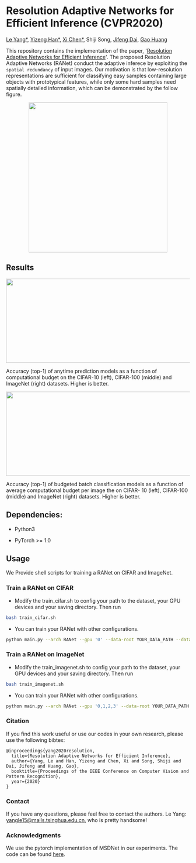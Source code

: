 # Resolution Adaptive Networks for Efficient Inference (CVPR2020)
[Le Yang*](https://github.com/yangle15), [Yizeng Han*](https://github.com/thuallen), [Xi Chen*](https://github.com/FateDawnLeon), Shiji Song, [Jifeng Dai](https://github.com/daijifeng001), [Gao Huang](https://github.com/gaohuang)

This repository contains the implementation of the paper, '[Resolution Adaptive Networks for Efficient Inference](https://arxiv.org/pdf/2003.07326.pdf)'. The proposed Resolution Adaptive Networks (RANet) conduct the adaptive inferece by exploiting the ``spatial redundancy`` of input images. Our motivation is that low-resolution representations are sufficient for classifying easy samples containing large objects with prototypical features, while only some hard samples need spatially detailed information, which can be demonstrated by the follow figure.

<div align=center><img width="380" height="410" src="https://github.com/yangle15/RANet-pytorch/blob/master/imgs/RANet_overview.png"/></div>

## Results

<div align=center><img width="800" height="230" src="https://github.com/yangle15/RANet-pytorch/blob/master/imgs/anytime_results.png"/></div>

Accuracy (top-1) of anytime prediction models as a function of computational budget on the CIFAR-10 (left), CIFAR-100
(middle) and ImageNet (right) datasets. Higher is better.

<div align=center><img width="800" height="230" src="https://github.com/yangle15/RANet-pytorch/blob/master/imgs/dynamic_results.png"/></div>
 
Accuracy (top-1) of budgeted batch classification models as a function of average computational budget per image the on CIFAR-
10 (left), CIFAR-100 (middle) and ImageNet (right) datasets. Higher is better.

## Dependencies:

* Python3

* PyTorch >= 1.0

## Usage
We Provide shell scripts for training a RANet on CIFAR and ImageNet.

### Train a RANet on CIFAR
* Modify the train_cifar.sh to config your path to the dataset, your GPU devices and your saving directory. Then run
```sh
bash train_cifar.sh
```

* You can train your RANet with other configurations.
```sh
python main.py --arch RANet --gpu '0' --data-root YOUR_DATA_PATH --data 'cifar10' --step 2 --nChannels 16 --stepmode 'lg' --scale-list '1-2-3' --grFactor '4-2-1' --bnFactor '4-2-1'
```
 
### Train a RANet on ImageNet
* Modify the train_imagenet.sh to config your path to the dataset, your GPU devices and your saving directory. Then run
```sh
bash train_imagenet.sh
```

* You can train your RANet with other configurations.
```sh
python main.py --arch RANet --gpu '0,1,2,3' --data-root YOUR_DATA_PATH --data 'ImageNet' --step 8 --growthRate 16 --nChannels 32 --stepmode 'even' --scale-list '1-2-3-4' --grFactor '4-2-2-1' --bnFactor '4-2-2-1'
```



### Citation
If you find this work useful or use our codes in your own research, please use the following bibtex:
```
@inproceedings{yang2020resolution,
  title={Resolution Adaptive Networks for Efficient Inference},
  author={Yang, Le and Han, Yizeng and Chen, Xi and Song, Shiji and Dai, Jifeng and Huang, Gao},
  booktitle={Proceedings of the IEEE Conference on Computer Vision and Pattern Recognition},
  year={2020}
}
```

### Contact
If you have any questions, please feel free to contact the authors. Le Yang: yangle15@mails.tsinghua.edu.cn, who is pretty handsome!

### Acknowledgments
We use the pytorch implementation of MSDNet in our experiments. The code can be found [here](https://github.com/kalviny/MSDNet-PyTorch).



